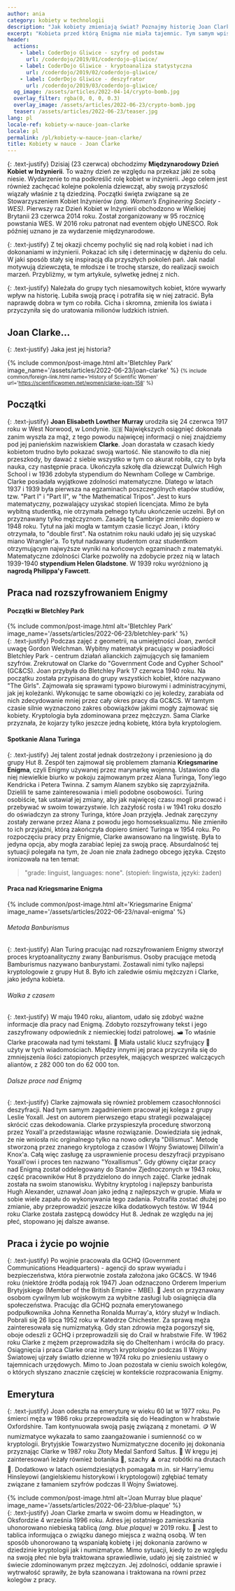 ```yaml
---
author: ania
category: kobiety w technologii
description: "Jak kobiety zmieniają świat? Poznajmy historię Joan Clarke."
excerpt: "Kobieta przed którą Enigma nie miała tajemnic. Tym samym wpisała się na zawsze w historię XX wieku.  👩‍💻"
header:
  actions:
    - label: CoderDojo Gliwice - szyfry od podstaw
      url: /coderdojo/2019/01/coderdojo-gliwice/
    - label: CoderDojo Gliwice - kryptoanaliza statystyczna
      url: /coderdojo/2019/02/coderdojo-gliwice/
    - label: CoderDojo Gliwice - deszyfrator
      url: /coderdojo/2019/03/coderdojo-gliwice/
  og_image: /assets/articles/2022-04-14/crypto-bomb.jpg
  overlay_filter: rgba(0, 0, 0, 0.3)
  overlay_image: /assets/articles/2022-06-23/crypto-bomb.jpg
  teaser: /assets/articles/2022-06-23/teaser.jpg
lang: pl
locale-ref: kobiety-w-nauce-joan-clarke
locale: pl
permalink: /pl/kobiety-w-nauce-joan-clarke/
title: Kobiety w nauce - Joan Clarke
---
```


{: .text-justify}
Dzisiaj (23 czerwca) obchodzimy **Międzynarodowy Dzień Kobiet w Inżynierii**.
To ważny dzień ze względu na przekaz jaki ze sobą niesie.
Wydarzenie to ma podkreślić rolę kobiet w inżynierii.
Jego celem jest również zachęcać kolejne pokolenia dziewcząt, aby swoją przyszłość wiązały właśnie z tą dziedziną.
Początki święta związane są ze Stowarzyszeniem Kobiet Inżynierów _(ang. Women’s Engineering Society - WES)_.
Pierwszy raz Dzień Kobiet w Inżynierii obchodzono w Wielkiej Brytanii 23 czerwca 2014 roku.
Został zorganizowany w 95 rocznicę powstania WES.
W 2016 roku patronat nad eventem objęło UNESCO.
Rok później uznano je za wydarzenie międzynarodowe.

{: .text-justify}
Z tej okazji chcemy pochylić się nad rolą kobiet i nad ich dokonaniami w inżynierii.
Pokazać ich siłę i determinację w dążeniu do celu.
W jaki sposób stały się inspiracją dla przyszłych pokoleń pań.
Jak nadal motywują dziewczęta, te młodsze i te trochę starsze, do realizacji swoich marzeń.
Przybliżmy, w tym artykule, sylwetkę jednej z nich.

{: .text-justify}
Należała do grupy tych niesamowitych kobiet, które wywarły wpływ na historię.
Lubiła swoją pracę i potrafiła się w niej zatracić.
Była naprawdę dobra w tym co robiła.
Cicha i skromna, zmieniła los świata i przyczyniła się do uratowania milionów ludzkich istnień.

## **Joan Clarke**...

{: .text-justify}
Jaka jest jej historia?

{% include common/post-image.html
           alt='Bletchley Park'
           image_name='/assets/articles/2022-06-23/joan-clarke'
%}
<small>
{% include common/foreign-link.html
           name='History of Scientific Women'
           url='https://scientificwomen.net/women/clarke-joan-158'
%}
</small>

## Początki

{: .text-justify}
**Joan Elisabeth Lowther Murray** urodziła się 24 czerwca 1917 roku w West Norwood, w Londynie.
🇬🇧
Największych osiągnięć dokonała zanim wyszła za mąż, z tego powodu najwięcej informacji o niej znajdziemy pod jej panieńskim nazwiskiem **Clarke**.
Joan dorastała w czasach kiedy kobietom trudno było pokazać swoją wartość.
Nie stanowiło to dla niej przeszkody, by dawać z siebie wszystko w tym co akurat robiła, czy to była nauka, czy następnie praca.
Ukończyła szkołę dla dziewcząt Dulwich High School i w 1936 zdobyła stypendium do Newnham College w Cambrige.
Clarke posiadała wyjątkowe zdolności matematyczne.
Dlatego w latach 1937 i 1939 była pierwsza na egzaminach poszczególnych etapów studiów, tzw. "Part I" i "Part II", w "the Mathematical Tripos".
Jest to kurs matematyczny, pozwalający uzyskać stopień licencjata.
Mimo że była wybitną studentką, nie otrzymała pełnego tytułu ukończenie uczelni.
Był on przyznawany tylko mężczyznom.
Zasadę tą Cambrige zmieniło dopiero w 1948 roku.
Tytuł na jaki mogła w tamtym czasie liczyć Joan, i który otrzymała, to "double first".
Na ostatnim roku nauki udało jej się uzyskać miano Wrangler'a.
To tytuł nadawany studentom oraz studentkom otrzymującym najwyższe wyniki na końcowych egzaminach z matematyki.
Matematyczne zdolności Clarke pozwoliły na zdobycie przez nią w latach 1939-1940 **stypendium Helen Gladstone**.
W 1939 roku wyróżniono ją **nagrodą Philippa'y Fawcett**.

## Praca nad rozszyfrowaniem Enigmy

#### Początki w Bletchley Park

{% include common/post-image.html
           alt='Bletchley Park'
           image_name='/assets/articles/2022-06-23/bletchley-park'
%}
<br>
{: .text-justify}
Podczas zajęć z geometrii, na umiejętności Joan, zwrócił uwagę Gordon Welchman.
Wybitny matematyk pracujący w posiadłości Bletchley Park - centrum działań alianckich zajmujących się łamaniem szyfrów.
Zrekrutował on Clarke do "Government Code and Cypher School" (GC&CS).
Joan przybyła do Bletchley Park 17 czerwca 1940 roku.
Na początku została przypisana do grupy wszystkich kobiet, które nazywano "The Girls".
Zajmowała się sprawami typowo biurowymi i administracyjnymi, jak jej koleżanki.
Wykonując te same obowiązki co jej koledzy, zarabiała od nich zdecydowanie mniej przez cały okres pracy dla GC&CS.
W tamtym czasie silnie wyznaczono zakres obowiązków jakimi mogły zajmować się kobiety.
Kryptologia była zdominowana przez mężczyzn.
Sama Clarke przyznała, że kojarzy tylko jeszcze jedną kobietę, która była kryptologiem.

#### Spotkanie Alana Turinga

{: .text-justify}
Jej talent został jednak dostrzeżony i przeniesiono ją do grupy Hut 8.
Zespół ten zajmował się problemem złamania **Kriegsmarine Enigma**, czyli Enigmy używanej przez marynarkę wojenną.
Ustawiono dla niej niewielkie biurko w pokoju zajmowanym przez Alana Turinga, Tony'iego Kendricka i Petera Twinna.
Z samym Alanem szybko się zaprzyjaźniła.
Dzielili te same zainteresowania i mieli podobne osobowości.
Turing osobiście, tak ustawiał jej zmiany, aby jak najwięcej czasu mogli pracować i przebywać w swoim towarzystwie.
Ich zażyłość rosła i w 1941 roku doszło do oświadczyn za strony Turinga, które Joan przyjęła. Jednak zaręczyny zostały zerwane przez Alana z powodu jego homoseksualizmu.
Nie zmieniło to ich przyjaźni, którą zakończyła dopiero śmierć Turinga w 1954 roku.
Po rozpoczęciu pracy przy Enigmie, Clarke awansowano na lingwistę.
Była to jedyna opcja, aby mogła zarabiać lepiej za swoją pracę.
Absurdalność tej sytuacji polegała na tym, że Joan nie znała żadnego obcego języka.
Często ironizowała na ten temat:
> "grade: linguist, languages: none".
> (stopień: lingwista, języki: żaden)

#### Praca nad Kriegsmarine Enigma

{% include common/post-image.html
           alt='Kriegsmarine Enigma'
           image_name='/assets/articles/2022-06-23/naval-enigma'
%}

###### Metoda Banburismus

{: .text-justify}
Alan Turing pracując nad rozszyfrowaniem Enigmy stworzył proces kryptoanalityczny zwany Banburismus.
Osoby pracujące metodą Bamburismus nazywano banburystami.
Zostawali nimi tylko najlepsi kryptologowie z grupy Hut 8.
Było ich zaledwie ośmiu mężczyzn i Clarke, jako jedyna kobieta.

###### Walka z czasem

{: .text-justify}
W maju 1940 roku, aliantom, udało się zdobyć ważne informacje dla pracy nad Enigmą.
Zdobyto rozszyfrowany tekst i jego zaszyfrowany odpowiednik z niemieckiej łodzi patrolowej.
🛥️
To właśnie Clarke pracowała nad tymi tekstami.
📑
Miała ustalić klucz szyfrujący 🔑 użyty w tych wiadomościach.
Między innymi jej praca przyczyniła się do zmniejszenia ilości zatopionych przesyłek, mających wesprzeć walczących aliantów, z 282 000 ton do 62 000 ton.

###### Dalsze prace nad Enigmą

{: .text-justify}
Clarke zajmowała się również problemem czasochłonności deszyfracji.
Nad tym samym zagadnieniem pracował jej kolega z grupy Leslie Yoxall.
Jest on autorem pierwszego etapu strategii pozwalającej skrócić czas dekodowania.
Clarke przyspieszyła procedurę stworzoną przez Yoxall'a przedstawiając własne rozwiązanie.
Dowiedziała się jednak, że nie wniosła nic orginalnego tylko na nowo odkryła "Dillismus".
Metodę stworzoną przez znanego kryptologa z czasów I Wojny Światowej Dillwin'a Knox'a.
Całą więc zasługę za usprawnienie procesu deszyfracji przypisano Yoxall'owi i proces ten nazwano "Yoxallismus".
Gdy główny ciężar pracy nad Enigmą został oddelegowany do Stanów Zjednoczonych w 1943 roku, część pracowników Hut 8 przydzielono do innych zajęć.
Clarke jednak została na swoim stanowisku.
Wybitny kryptolog i najlepszy banburista Hugh Alexander, uznawał Joan jako jedną z najlepszych w grupie.
Miała w sobie wiele zapału do wykonywania tego zadania.
Potrafiła zostać dłużej po zmianie, aby przeprowadzić jeszcze kilka dodatkowych testów.
W 1944 roku Clarke została zastępcą dowódcy Hut 8.
Jednak ze względu na jej płeć, stopowano jej dalsze awanse.

## Praca i życie po wojnie

{: .text-justify}
Po wojnie pracowała dla GCHQ (Government Communications Headquarters) - agencji do spraw wywiadu i bezpieczeństwa, która pierwotnie została założona jako GC&CS.
W 1946 roku (niektóre źródła podają rok 1947) Joan odznaczono Orderem Imperium Brytyjskiego (Member of the British Empire - MBE).
🏅
Jest on przyznawany osobom cywilnym lub wojskowym za wybitne zasługi lub osiągnięcia dla społeczeństwa.
Pracując dla GCHQ poznała emerytowanego podpułkownika Johna Kennetha Ronalda Murray'a, który służył w Indiach.
Pobrali się 26 lipca 1952 roku w Katedrze Chichester.
Za sprawą męża zainteresowała się numizmatyką.
Gdy stan zdrowia męża pogorszył się, oboje odeszli z GCHQ i przeprowadzili się do Crail w hrabstwie Fife.
W 1962 roku Clarke z mężem przeprowadziła się do Cheltenham i wróciła do pracy.
Osiągnięcia i praca Clarke oraz innych kryptologów podczas II Wojny Światowej ujrzały światło dzienne w 1974 roku po zniesieniu ustawy o tajemnicach urzędowych.
Mimo to Joan pozostała w cieniu swoich kolegów, o których słyszano znacznie częściej w kontekście rozpracowania Enigmy.

## Emerytura

{: .text-justify}
Joan odeszła na emeryturę w wieku 60 lat w 1977 roku.
Po śmierci męża w 1986 roku przeprowadziła się do Headington w hrabstwie Oxfordshire.
Tam kontynuowała swoją pasję związaną z monetami.
🪙
W numizmatyce wykazała to samo zaangażowanie i sumienność co w kryptologii.
Brytyjskie Towarzystwo Numizmatyczne doceniło jej dokonania przyznając Clarke w 1987 roku Złoty Medal Sanford Saltus.
🏅
W kręgu jej zainteresowań leżały również botanika 🌱, szachy ♟️ oraz robótki na drutach 🧶.
Dodatkowo w latach osiemdziesiątych pomagała m.in. sir Harry'iemu Hinsleyowi (angielskiemu historykowi i kryptologowi) zgłębiać tematy związane z łamaniem szyfrów podczas II Wojny Światowej.

{% include common/post-image.html
           alt='Joan Murray blue plaque'
           image_name='/assets/articles/2022-06-23/blue-plaque'
%}
<br>
{: .text-justify}
Joan Clarke zmarła w swoim domu w Headington, w Oksfordzie 4 września 1996 roku.
Adres jej ostatniego zamieszkania uhonorowano niebieską tablicą _(ang. blue plaque)_ w 2019 roku.
🔵
Jest to tablica informująca o związku danego miejsca z ważną osobą.
W ten sposób uhonorowano tą wspaniałą kobietę i jej dokonania zarówno w dziedzinie kryptologii jak i numizmatyce.
Mimo sytuacji, kiedy to ze względu na swoją płeć nie była traktowana sprawiedliwie, udało jej się zaistnieć w świecie zdominowanym przez mężczyzn.
Jej zdolności, oddanie sprawie i wytrwałość sprawiły, że była szanowana i traktowana na równi przez kolegów z pracy.
